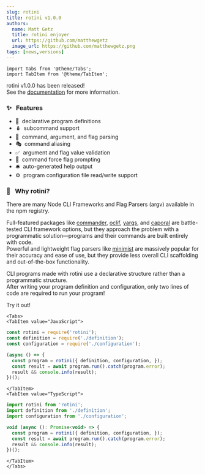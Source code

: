 ```yaml
---
slug: rotini
title: rotini v1.0.0
authors:
  name: Matt Getz
  title: rotini enjoyer
  url: https://github.com/matthewgetz
  image_url: https://github.com/matthewgetz.png
tags: [news,versions]
---
```


```mdx-code-block
import Tabs from '@theme/Tabs';
import TabItem from '@theme/TabItem';
```

rotini v1.0.0 has been released!  
See the [documentation](/docs/1.0.2) for more information.  

### ✨&nbsp;&nbsp;&nbsp;Features
- 📝&nbsp;&nbsp;declarative program definitions
- 🪆&nbsp;&nbsp;subcommand support
- 🚀&nbsp;&nbsp;command, argument, and flag parsing
- 🎭&nbsp;&nbsp;command aliasing
- ✅&nbsp;&nbsp;argument and flag value validation
- 🔐&nbsp;&nbsp;command force flag prompting
- 🛎️&nbsp;&nbsp;auto-generated help output
- ⚙️&nbsp;&nbsp;program configuration file read/write support

### 🍝&nbsp;&nbsp;&nbsp;Why rotini?

There are many Node CLI Frameworks and Flag Parsers (argv) available in the npm registry.

Full-featured packages like [commander](https://www.npmjs.com/package/commander), [oclif](https://www.npmjs.com/package/oclif), [yargs](https://www.npmjs.com/package/yargs), and [caporal](https://www.npmjs.com/package/caporal) are battle-tested CLI framework options, but they approach the problem with a programmatic solution—programs and their commands are built entirely with code.  
Powerful and lightweight flag parsers like [minimist](https://www.npmjs.com/package/minimist) are massively popular for their accuracy and ease of use, but they provide less overall CLI scaffolding and out-of-the-box functionality.

CLI programs made with rotini use a declarative structure rather than a programmatic structure.  
After writing your program definition and configuration, only two lines of code are required to run your program!

Try it out!  

```mdx-code-block
<Tabs>
<TabItem value="JavaScript">
```

```js
const rotini = require('rotini');
const definition = require('./definition');
const configuration = require('./configuration');

(async () => {
  const program = rotini({ definition, configuration, });
  const result = await program.run().catch(program.error);
  result && console.info(result);
})();
```

```mdx-code-block
</TabItem>
<TabItem value="TypeScript">
```

```js
import rotini from 'rotini';
import definition from './definition';
import configuration from './configuration';

void (async (): Promise<void> => {
  const program = rotini({ definition, configuration, });
  const result = await program.run().catch(program.error);
  result && console.info(result);
})();
```

```mdx-code-block
</TabItem>
</Tabs>
```
